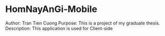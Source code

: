# HomNayAnGi-Mobile
Author: Tran Tien Cuong
Purpose: This is a project of my graduate thesis.
Description: This application is used for Client-side
